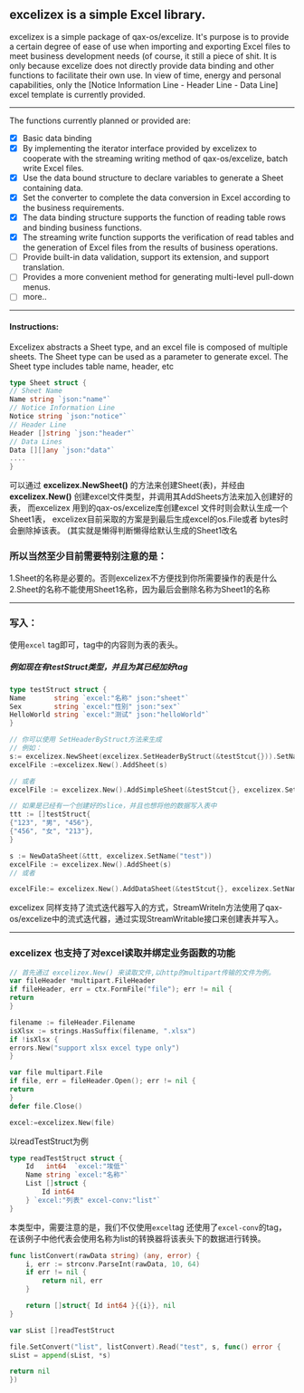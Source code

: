 ## excelizex is a simple Excel library.

excelizex is a simple package of qax-os/excelize. It's purpose is to provide a certain degree of ease of use when importing and exporting Excel files to meet business development needs (of course, it still a piece of shit. It is only because excelize does not directly provide data binding and other functions to facilitate their own use. In view of time, energy and personal capabilities, only the [Notice Information Line - Header Line - Data Line] excel template is currently provided.
****
The functions currently planned or provided are:

- [x] Basic data binding
- [x] By implementing the iterator interface provided by excelizex to cooperate with the streaming writing method of qax-os/excelize, batch write Excel files.
- [x] Use the data bound structure to declare variables to generate a Sheet containing data.
- [x] Set the converter to complete the data conversion in Excel according to the business requirements.
- [x] The data binding structure supports the function of reading table rows and binding business functions.
- [x] The streaming write function supports the verification of read tables and the generation of Excel files from the results of business operations.
- [ ] Provide built-in data validation, support its extension, and support translation.
- [ ] Provides a more convenient method for generating multi-level pull-down menus.
- [ ] more..

****

#### Instructions:

Excelizex abstracts a Sheet type, and an excel file is composed of multiple sheets. The Sheet type can be used as a parameter to generate excel. The Sheet type includes table name, header, etc

```go
type Sheet struct {
// Sheet Name
Name string `json:"name"`
// Notice Information Line
Notice string `json:"notice"`
// Header Line
Header []string `json:"header"`
// Data Lines
Data [][]any `json:"data"`
....
}
```

可以通过 **excelizex.NewSheet()** 的方法来创建Sheet(表)，并经由
**excelizex.New()** 创建excel文件类型，并调用其AddSheets方法来加入创建好的表，
而excelizex 用到的qax-os/excelize库创建excel 文件时则会默认生成一个Sheet1表，
excelizex目前采取的方案是到最后生成excel的os.File或者 bytes时会删除掉该表。
(其实就是懒得判断懒得给默认生成的Sheet1改名

### 所以当然至少目前需要特别注意的是：

1.Sheet的名称是必要的。否则excelizex不方便找到你所需要操作的表是什么
2.Sheet的名称不能使用Sheet1名称，因为最后会删除名称为Sheet1的名称
****

### 写入：

使用`excel` tag即可，tag中的内容则为表的表头。

##### 例如现在有testStruct类型，并且为其已经加好tag

```go
type testStruct struct {
Name       string `excel:"名称" json:"sheet"`
Sex        string `excel:"性别" json:"sex"`
HelloWorld string `excel:"测试" json:"helloWorld"`
}

```

```go
// 你可以使用 SetHeaderByStruct方法来生成
// 例如：
s:= excelizex.NewSheet(excelizex.SetHeaderByStruct(&testStcut{})).SetName("test")
excelFile :=excelizex.New().AddSheet(s)

// 或者
excelFile := excelizex.New().AddSimpleSheet(&testStcut{}, excelizex.SetName("test"))

// 如果是已经有一个创建好的slice，并且也想将他的数据写入表中
ttt := []testStruct{
{"123", "男", "456"},
{"456", "女", "213"},
}

s := NewDataSheet(&ttt, excelizex.SetName("test"))
excelFile := excelizex.New().AddSheet(s)
// 或者

excelFile:= excelizex.New().AddDataSheet(&testStcut{}, excelizex.SetName("test"))
```
excelizex 同样支持了流式迭代器写入的方式，StreamWriteIn方法使用了qax-os/excelize中的流式迭代器，通过实现StreamWritable接口来创建表并写入。

****
### excelizex 也支持了对excel读取并绑定业务函数的功能

```go
// 首先通过 excelizex.New() 来读取文件,以http的multipart传输的文件为例。
var fileHeader *multipart.FileHeader
if fileHeader, err = ctx.FormFile("file"); err != nil {
return
}

filename := fileHeader.Filename
isXlsx := strings.HasSuffix(filename, ".xlsx")
if !isXlsx {
errors.New("support xlsx excel type only")
}

var file multipart.File
if file, err = fileHeader.Open(); err != nil {
return
}
defer file.Close()

excel:=excelizex.New(file)
```
以readTestStruct为例

```go
type readTestStruct struct {
	Id   int64  `excel:"埃低"`
	Name string `excel:"名称"`
	List []struct {
		Id int64
	} `excel:"列表" excel-conv:"list"`
}
```
本类型中，需要注意的是，我们不仅使用`excel`tag 还使用了`excel-conv`的tag，
在该例子中他代表会使用名称为list的转换器将该表头下的数据进行转换。
```go
func listConvert(rawData string) (any, error) {
	i, err := strconv.ParseInt(rawData, 10, 64)
	if err != nil {
		return nil, err
	}

	return []struct{ Id int64 }{{i}}, nil
}

var sList []readTestStruct

file.SetConvert("list", listConvert).Read("test", s, func() error {
sList = append(sList, *s)

return nil
})

```


